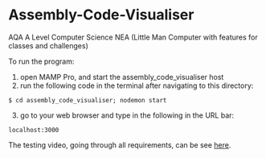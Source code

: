 # Assembly-Code-Visualiser
AQA A Level Computer Science NEA (Little Man Computer with features for classes and challenges)

To run the program:
1) open MAMP Pro, and start the assembly_code_visualiser host
2) run the following code in the terminal after navigating to this directory:
```
$ cd assembly_code_visualiser; nodemon start
```
3) go to your web browser and type in the following in the URL bar:
```
localhost:3000
```

The testing video, going through all requirements, can be see [here](https://youtu.be/ZfbiDA_2PHk).
